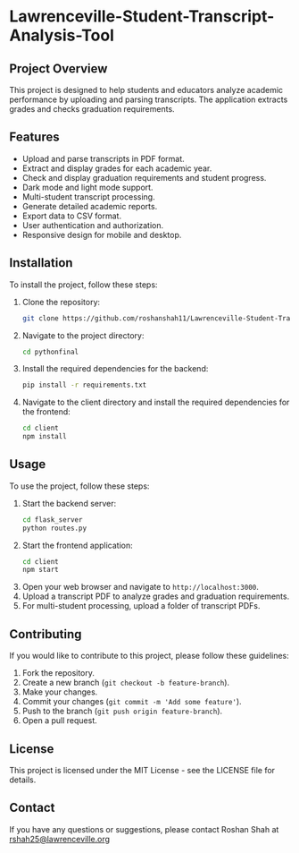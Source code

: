 # Lawrenceville-Student-Transcript-Analysis-Tool

## Project Overview
This project is designed to help students and educators analyze academic performance by uploading and parsing transcripts. The application extracts grades and checks graduation requirements.

## Features
- Upload and parse transcripts in PDF format.
- Extract and display grades for each academic year.
- Check and display graduation requirements and student progress.
- Dark mode and light mode support.
- Multi-student transcript processing.
- Generate detailed academic reports.
- Export data to CSV format.
- User authentication and authorization.
- Responsive design for mobile and desktop.

## Installation
To install the project, follow these steps:
1. Clone the repository:
    ```bash
    git clone https://github.com/roshanshah11/Lawrenceville-Student-Transcript-Analysis-Tool.git
    ```
2. Navigate to the project directory:
    ```bash
    cd pythonfinal
    ```
3. Install the required dependencies for the backend:
    ```bash
    pip install -r requirements.txt
    ```
4. Navigate to the client directory and install the required dependencies for the frontend:
    ```bash
    cd client
    npm install
    ```

## Usage
To use the project, follow these steps:
1. Start the backend server:
    ```bash
    cd flask_server
    python routes.py
    ```
2. Start the frontend application:
    ```bash
    cd client
    npm start
    ```
3. Open your web browser and navigate to `http://localhost:3000`.
4. Upload a transcript PDF to analyze grades and graduation requirements.
5. For multi-student processing, upload a folder of transcript PDFs.

## Contributing
If you would like to contribute to this project, please follow these guidelines:
1. Fork the repository.
2. Create a new branch (`git checkout -b feature-branch`).
3. Make your changes.
4. Commit your changes (`git commit -m 'Add some feature'`).
5. Push to the branch (`git push origin feature-branch`).
6. Open a pull request.

## License
This project is licensed under the MIT License - see the LICENSE file for details.

## Contact
If you have any questions or suggestions, please contact Roshan Shah at rshah25@lawrenceville.org